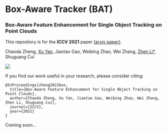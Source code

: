 # Box-Aware Tracker (BAT)
### Box-Aware Feature Enhancement for Single Object Tracking on Point Clouds
This repository is for the **ICCV 2021** paper [[arxiv paper]]().

Chaoda Zheng, [Xu Yan](https://github.com/yanx27), Jiaotao Gao, Weibing Zhao, Wei Zhang, [Zhen Li*](https://mypage.cuhk.edu.cn/academics/lizhen/), Shuguang Cui

![](figures/results.gif)

If you find our work useful in your research, please consider citing:
```
@InProceedings{zheng2021box,
  title={Box-Aware Feature Enhancement for Single Object Tracking on Point Clouds},
  author={Chaoda Zheng, Xu Yan, Jiaotao Gao, Weibing Zhao, Wei Zhang, Zhen Li, Shuguang Cui},
  journal={ICCV},
  year={2021}
}
```

Coming soon...
